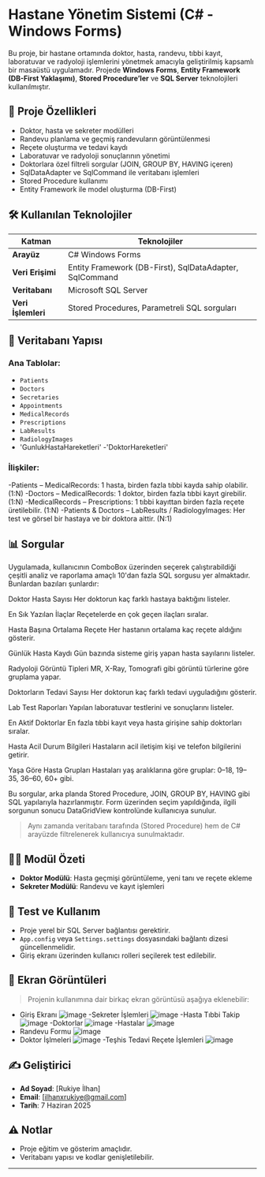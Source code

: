 # Hastane Yönetim Sistemi (C# - Windows Forms)

Bu proje, bir hastane ortamında doktor, hasta, randevu, tıbbi kayıt, laboratuvar ve radyoloji işlemlerini yönetmek amacıyla geliştirilmiş kapsamlı bir masaüstü uygulamadır. Projede **Windows Forms**, **Entity Framework (DB-First Yaklaşımı)**, **Stored Procedure’ler** ve **SQL Server** teknolojileri kullanılmıştır.

## 📌 Proje Özellikleri

- Doktor, hasta ve sekreter modülleri
- Randevu planlama ve geçmiş randevuların görüntülenmesi
- Reçete oluşturma ve tedavi kaydı
- Laboratuvar ve radyoloji sonuçlarının yönetimi
- Doktorlara özel filtreli sorgular (JOIN, GROUP BY, HAVING içeren)
- SqlDataAdapter ve SqlCommand ile veritabanı işlemleri
- Stored Procedure kullanımı
- Entity Framework ile model oluşturma (DB-First)

## 🛠️ Kullanılan Teknolojiler

| Katman | Teknolojiler |
|--------|--------------|
| **Arayüz** | C# Windows Forms |
| **Veri Erişimi** | Entity Framework (DB-First), SqlDataAdapter, SqlCommand |
| **Veritabanı** | Microsoft SQL Server |
| **Veri İşlemleri** | Stored Procedures, Parametreli SQL sorguları |

## 📁 Veritabanı Yapısı

### Ana Tablolar:
- `Patients`
- `Doctors`
- `Secretaries`
- `Appointments`
- `MedicalRecords`
- `Prescriptions`
- `LabResults`
- `RadiologyImages`
- 'GunlukHastaHareketleri'
-'DoktorHareketleri'

### İlişkiler:
-Patients – MedicalRecords: 1 hasta, birden fazla tıbbi kayda sahip olabilir. (1:N)
-Doctors – MedicalRecords: 1 doktor, birden fazla tıbbi kayıt girebilir. (1:N)
-MedicalRecords – Prescriptions: 1 tıbbi kayıttan birden fazla reçete üretilebilir. (1:N)
-Patients & Doctors – LabResults / RadiologyImages: Her test ve görsel bir hastaya ve bir doktora aittir. (N:1)

## 📊 Sorgular

Uygulamada, kullanıcının ComboBox üzerinden seçerek çalıştırabildiği çeşitli analiz ve raporlama amaçlı 10'dan fazla SQL sorgusu yer almaktadır. Bunlardan bazıları şunlardır:

Doktor Hasta Sayısı
Her doktorun kaç farklı hastaya baktığını listeler.

En Sık Yazılan İlaçlar
Reçetelerde en çok geçen ilaçları sıralar.

Hasta Başına Ortalama Reçete
Her hastanın ortalama kaç reçete aldığını gösterir.

Günlük Hasta Kaydı
Gün bazında sisteme giriş yapan hasta sayılarını listeler.

Radyoloji Görüntü Tipleri
MR, X-Ray, Tomografi gibi görüntü türlerine göre gruplama yapar.

Doktorların Tedavi Sayısı
Her doktorun kaç farklı tedavi uyguladığını gösterir.

Lab Test Raporları
Yapılan laboratuvar testlerini ve sonuçlarını listeler.

En Aktif Doktorlar
En fazla tıbbi kayıt veya hasta girişine sahip doktorları sıralar.

Hasta Acil Durum Bilgileri
Hastaların acil iletişim kişi ve telefon bilgilerini getirir.

Yaşa Göre Hasta Grupları
Hastaları yaş aralıklarına göre gruplar: 0–18, 19–35, 36–60, 60+ gibi.

Bu sorgular, arka planda Stored Procedure, JOIN, GROUP BY, HAVING gibi SQL yapılarıyla hazırlanmıştır. Form üzerinden seçim yapıldığında, ilgili sorgunun sonucu DataGridView kontrolünde kullanıcıya sunulur.

> Aynı zamanda veritabanı tarafında (Stored Procedure) hem de C# arayüzde filtrelenerek kullanıcıya sunulmaktadır.

## 👨‍⚕️ Modül Özeti

- **Doktor Modülü**: Hasta geçmişi görüntüleme, yeni tanı ve reçete ekleme
- **Sekreter Modülü**: Randevu ve kayıt işlemleri

## 🧪 Test ve Kullanım

- Proje yerel bir SQL Server bağlantısı gerektirir.
- `App.config` veya `Settings.settings` dosyasındaki bağlantı dizesi güncellenmelidir.
- Giriş ekranı üzerinden kullanıcı rolleri seçilerek test edilebilir.

## 📸 Ekran Görüntüleri

> Projenin kullanımına dair birkaç ekran görüntüsü aşağıya eklenebilir:
- Giriş Ekranı ![image](https://github.com/user-attachments/assets/ab3146ff-04f4-47d9-b473-d28cbd698340)
-Sekreter İşlemleri ![image](https://github.com/user-attachments/assets/33e8ff61-e50d-4cc7-a9ac-4cc6ada2b911)
-Hasta Tıbbi Takip ![image](https://github.com/user-attachments/assets/af363f25-f627-4cc1-b4f5-4b0d3c2e7b92)
-Doktorlar ![image](https://github.com/user-attachments/assets/39ebc120-41ed-44d8-8bc7-1f7536ebf468)
-Hastalar ![image](https://github.com/user-attachments/assets/718f4144-5d65-4b2d-b474-100a7650fb2d)
- Randevu Formu ![image](https://github.com/user-attachments/assets/5031f35e-8adc-4c18-ba65-e96b16ccf582)
- Doktor İşlmeleri ![image](https://github.com/user-attachments/assets/c465b8cc-c16e-4fad-b090-303f04708a18)
-Teşhis Tedavi Reçete İşlemleri ![image](https://github.com/user-attachments/assets/841518e9-1694-4e14-af12-55693c6c00c1)

## ✍️ Geliştirici

- **Ad Soyad**: [Rukiye İlhan]
- **Email**: [ilhanxrukiye@gmail.com]
- **Tarih**: 7 Haziran 2025

## ⚠️ Notlar

- Proje eğitim ve gösterim amaçlıdır.
- Veritabanı yapısı ve kodlar genişletilebilir.

---

